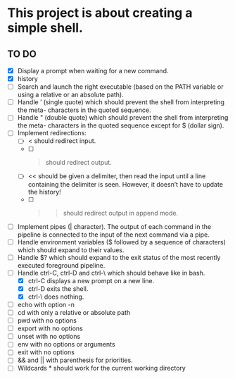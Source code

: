 # This project is about creating a simple shell.

## TO DO
- [X] Display a prompt when waiting for a new command.
- [X] history
- [ ] Search and launch the right executable (based on the PATH variable or using a relative or an absolute path).
- [ ] Handle ’ (single quote) which should prevent the shell from interpreting the meta-
characters in the quoted sequence.
- [ ] Handle " (double quote) which should prevent the shell from interpreting the meta- characters in the quoted sequence except for $ (dollar sign).
- [ ] Implement redirections:
	- [ ] < should redirect input.
	- [ ] > should redirect output.
	- [ ] << should be given a delimiter, then read the input until a line containing the delimiter is seen. However, it doesn’t have to update the history!
	- [ ] >> should redirect output in append mode.
- [ ] Implement pipes (| character). The output of each command in the pipeline is
connected to the input of the next command via a pipe.
- [ ] Handle environment variables ($ followed by a sequence of characters) which should expand to their values.
- [ ] Handle $? which should expand to the exit status of the most recently executed foreground pipeline.
- [ ] Handle ctrl-C, ctrl-D and ctrl-\ which should behave like in bash.
	- [X] ctrl-C displays a new prompt on a new line.
	- [X] ctrl-D exits the shell.
	- [X] ctrl-\ does nothing.
- [ ] echo with option -n
- [ ] cd with only a relative or absolute path
- [ ] pwd with no options
- [ ] export with no options
- [ ] unset with no options
- [ ] env with no options or arguments
- [ ] exit with no options
- [ ] && and || with parenthesis for priorities.
- [ ] Wildcards * should work for the current working directory
